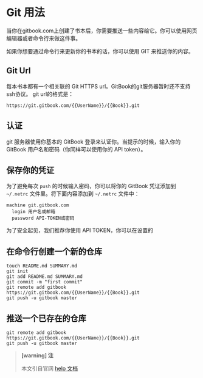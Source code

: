 # Git 用法

当你在gitbook.com上创建了书本后，你需要推送一些内容给它。你可以使用网页编辑器或者命令行来做这件事。

如果你想要通过命令行来更新你的书本的话，你可以使用 GIT 来推送你的内容。

## Git Url
每本书本都有一个相关联的 Git HTTPS url。GitBook的git服务器暂时还不支持ssh协议。
git url的格式是：
```
https://git.gitbook.com/{{UserName}}/{{Book}}.git
```

## 认证
git 服务器使用你基本的 GitBook 登录来认证你。当提示的时候，输入你的 GitBook 用户名和密码（你同样可以使用你的 API token）。

## 保存你的凭证
为了避免每次 `push` 的时候输入密码，你可以将你的 GitBook 凭证添加到 `~/.netrc` 文件里。将下面内容添加到 `~/.netrc` 文件中：
```
machine git.gitbook.com
  login 用户名或邮箱
  password API-TOKEN或密码
```
为了安全起见，我们推荐你使用 API TOKEN，你可以在设置的

## 在命令行创建一个新的仓库
```
touch README.md SUMMARY.md
git init
git add README.md SUMMARY.md
git commit -m "first commit"
git remote add gitbook https://git.gitbook.com/{{UserName}}/{{Book}}.git
git push -u gitbook master
```

## 推送一个已存在的仓库
```
git remote add gitbook https://git.gitbook.com/{{UserName}}/{{Book}}.git
git push -u gitbook master
```

>**[warning] 注**
>
>本文引自官网 [help 文档](https://help.gitbook.com/books/how-can-i-use-git.html)